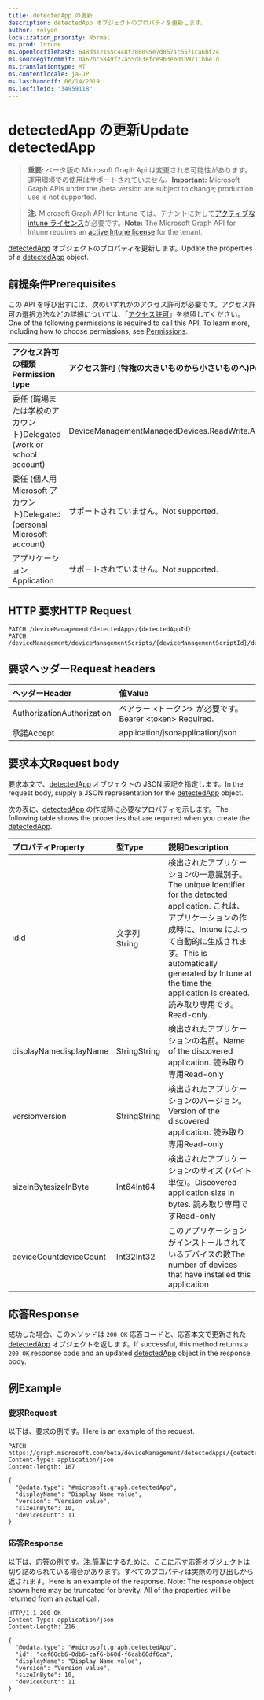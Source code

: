 ```yaml
---
title: detectedApp の更新
description: detectedApp オブジェクトのプロパティを更新します。
author: rolyon
localization_priority: Normal
ms.prod: Intune
ms.openlocfilehash: 648d312155c448f308095e7d8571c6571ca6bf24
ms.sourcegitcommit: 0a62bc5849f27a55d83efce9b3eb01b9711bbe1d
ms.translationtype: MT
ms.contentlocale: ja-JP
ms.lasthandoff: 06/14/2019
ms.locfileid: "34959118"
---
```

# <a name="update-detectedapp"></a><span data-ttu-id="1b101-103">detectedApp の更新</span><span class="sxs-lookup"><span data-stu-id="1b101-103">Update detectedApp</span></span>

> <span data-ttu-id="1b101-104">**重要:** ベータ版の Microsoft Graph Api は変更される可能性があります。運用環境での使用はサポートされていません。</span><span class="sxs-lookup"><span data-stu-id="1b101-104">**Important:** Microsoft Graph APIs under the /beta version are subject to change; production use is not supported.</span></span>

> <span data-ttu-id="1b101-105">**注:** Microsoft Graph API for Intune では、テナントに対して[アクティブな intune ライセンス](https://go.microsoft.com/fwlink/?linkid=839381)が必要です。</span><span class="sxs-lookup"><span data-stu-id="1b101-105">**Note:** The Microsoft Graph API for Intune requires an [active Intune license](https://go.microsoft.com/fwlink/?linkid=839381) for the tenant.</span></span>

<span data-ttu-id="1b101-106">[detectedApp](../resources/intune-devices-detectedapp.md) オブジェクトのプロパティを更新します。</span><span class="sxs-lookup"><span data-stu-id="1b101-106">Update the properties of a [detectedApp](../resources/intune-devices-detectedapp.md) object.</span></span>

## <a name="prerequisites"></a><span data-ttu-id="1b101-107">前提条件</span><span class="sxs-lookup"><span data-stu-id="1b101-107">Prerequisites</span></span>
<span data-ttu-id="1b101-p101">この API を呼び出すには、次のいずれかのアクセス許可が必要です。アクセス許可の選択方法などの詳細については、「[アクセス許可](/graph/permissions-reference)」を参照してください。</span><span class="sxs-lookup"><span data-stu-id="1b101-p101">One of the following permissions is required to call this API. To learn more, including how to choose permissions, see [Permissions](/graph/permissions-reference).</span></span>

|<span data-ttu-id="1b101-110">アクセス許可の種類</span><span class="sxs-lookup"><span data-stu-id="1b101-110">Permission type</span></span>|<span data-ttu-id="1b101-111">アクセス許可 (特権の大きいものから小さいものへ)</span><span class="sxs-lookup"><span data-stu-id="1b101-111">Permissions (from most to least privileged)</span></span>|
|:---|:---|
|<span data-ttu-id="1b101-112">委任 (職場または学校のアカウント)</span><span class="sxs-lookup"><span data-stu-id="1b101-112">Delegated (work or school account)</span></span>|<span data-ttu-id="1b101-113">DeviceManagementManagedDevices.ReadWrite.All</span><span class="sxs-lookup"><span data-stu-id="1b101-113">DeviceManagementManagedDevices.ReadWrite.All</span></span>|
|<span data-ttu-id="1b101-114">委任 (個人用 Microsoft アカウント)</span><span class="sxs-lookup"><span data-stu-id="1b101-114">Delegated (personal Microsoft account)</span></span>|<span data-ttu-id="1b101-115">サポートされていません。</span><span class="sxs-lookup"><span data-stu-id="1b101-115">Not supported.</span></span>|
|<span data-ttu-id="1b101-116">アプリケーション</span><span class="sxs-lookup"><span data-stu-id="1b101-116">Application</span></span>|<span data-ttu-id="1b101-117">サポートされていません。</span><span class="sxs-lookup"><span data-stu-id="1b101-117">Not supported.</span></span>|

## <a name="http-request"></a><span data-ttu-id="1b101-118">HTTP 要求</span><span class="sxs-lookup"><span data-stu-id="1b101-118">HTTP Request</span></span>
<!-- {
  "blockType": "ignored"
}
-->
``` http
PATCH /deviceManagement/detectedApps/{detectedAppId}
PATCH /deviceManagement/deviceManagementScripts/{deviceManagementScriptId}/deviceRunStates/{deviceManagementScriptDeviceStateId}/managedDevice/detectedApps/{detectedAppId}
```

## <a name="request-headers"></a><span data-ttu-id="1b101-119">要求ヘッダー</span><span class="sxs-lookup"><span data-stu-id="1b101-119">Request headers</span></span>
|<span data-ttu-id="1b101-120">ヘッダー</span><span class="sxs-lookup"><span data-stu-id="1b101-120">Header</span></span>|<span data-ttu-id="1b101-121">値</span><span class="sxs-lookup"><span data-stu-id="1b101-121">Value</span></span>|
|:---|:---|
|<span data-ttu-id="1b101-122">Authorization</span><span class="sxs-lookup"><span data-stu-id="1b101-122">Authorization</span></span>|<span data-ttu-id="1b101-123">ベアラー &lt;トークン&gt; が必要です。</span><span class="sxs-lookup"><span data-stu-id="1b101-123">Bearer &lt;token&gt; Required.</span></span>|
|<span data-ttu-id="1b101-124">承諾</span><span class="sxs-lookup"><span data-stu-id="1b101-124">Accept</span></span>|<span data-ttu-id="1b101-125">application/json</span><span class="sxs-lookup"><span data-stu-id="1b101-125">application/json</span></span>|

## <a name="request-body"></a><span data-ttu-id="1b101-126">要求本文</span><span class="sxs-lookup"><span data-stu-id="1b101-126">Request body</span></span>
<span data-ttu-id="1b101-127">要求本文で、[detectedApp](../resources/intune-devices-detectedapp.md) オブジェクトの JSON 表記を指定します。</span><span class="sxs-lookup"><span data-stu-id="1b101-127">In the request body, supply a JSON representation for the [detectedApp](../resources/intune-devices-detectedapp.md) object.</span></span>

<span data-ttu-id="1b101-128">次の表に、[detectedApp](../resources/intune-devices-detectedapp.md) の作成時に必要なプロパティを示します。</span><span class="sxs-lookup"><span data-stu-id="1b101-128">The following table shows the properties that are required when you create the [detectedApp](../resources/intune-devices-detectedapp.md).</span></span>

|<span data-ttu-id="1b101-129">プロパティ</span><span class="sxs-lookup"><span data-stu-id="1b101-129">Property</span></span>|<span data-ttu-id="1b101-130">型</span><span class="sxs-lookup"><span data-stu-id="1b101-130">Type</span></span>|<span data-ttu-id="1b101-131">説明</span><span class="sxs-lookup"><span data-stu-id="1b101-131">Description</span></span>|
|:---|:---|:---|
|<span data-ttu-id="1b101-132">id</span><span class="sxs-lookup"><span data-stu-id="1b101-132">id</span></span>|<span data-ttu-id="1b101-133">文字列</span><span class="sxs-lookup"><span data-stu-id="1b101-133">String</span></span>|<span data-ttu-id="1b101-134">検出されたアプリケーションの一意識別子。</span><span class="sxs-lookup"><span data-stu-id="1b101-134">The unique Identifier for the detected application.</span></span> <span data-ttu-id="1b101-135">これは、アプリケーションの作成時に、Intune によって自動的に生成されます。</span><span class="sxs-lookup"><span data-stu-id="1b101-135">This is automatically generated by Intune at the time the application is created.</span></span> <span data-ttu-id="1b101-136">読み取り専用です。</span><span class="sxs-lookup"><span data-stu-id="1b101-136">Read-only.</span></span>|
|<span data-ttu-id="1b101-137">displayName</span><span class="sxs-lookup"><span data-stu-id="1b101-137">displayName</span></span>|<span data-ttu-id="1b101-138">String</span><span class="sxs-lookup"><span data-stu-id="1b101-138">String</span></span>|<span data-ttu-id="1b101-139">検出されたアプリケーションの名前。</span><span class="sxs-lookup"><span data-stu-id="1b101-139">Name of the discovered application.</span></span> <span data-ttu-id="1b101-140">読み取り専用</span><span class="sxs-lookup"><span data-stu-id="1b101-140">Read-only</span></span>|
|<span data-ttu-id="1b101-141">version</span><span class="sxs-lookup"><span data-stu-id="1b101-141">version</span></span>|<span data-ttu-id="1b101-142">String</span><span class="sxs-lookup"><span data-stu-id="1b101-142">String</span></span>|<span data-ttu-id="1b101-143">検出されたアプリケーションのバージョン。</span><span class="sxs-lookup"><span data-stu-id="1b101-143">Version of the discovered application.</span></span> <span data-ttu-id="1b101-144">読み取り専用</span><span class="sxs-lookup"><span data-stu-id="1b101-144">Read-only</span></span>|
|<span data-ttu-id="1b101-145">sizeInByte</span><span class="sxs-lookup"><span data-stu-id="1b101-145">sizeInByte</span></span>|<span data-ttu-id="1b101-146">Int64</span><span class="sxs-lookup"><span data-stu-id="1b101-146">Int64</span></span>|<span data-ttu-id="1b101-147">検出されたアプリケーションのサイズ (バイト単位)。</span><span class="sxs-lookup"><span data-stu-id="1b101-147">Discovered application size in bytes.</span></span> <span data-ttu-id="1b101-148">読み取り専用です</span><span class="sxs-lookup"><span data-stu-id="1b101-148">Read-only</span></span>|
|<span data-ttu-id="1b101-149">deviceCount</span><span class="sxs-lookup"><span data-stu-id="1b101-149">deviceCount</span></span>|<span data-ttu-id="1b101-150">Int32</span><span class="sxs-lookup"><span data-stu-id="1b101-150">Int32</span></span>|<span data-ttu-id="1b101-151">このアプリケーションがインストールされているデバイスの数</span><span class="sxs-lookup"><span data-stu-id="1b101-151">The number of devices that have installed this application</span></span>|



## <a name="response"></a><span data-ttu-id="1b101-152">応答</span><span class="sxs-lookup"><span data-stu-id="1b101-152">Response</span></span>
<span data-ttu-id="1b101-153">成功した場合、このメソッドは `200 OK` 応答コードと、応答本文で更新された [detectedApp](../resources/intune-devices-detectedapp.md) オブジェクトを返します。</span><span class="sxs-lookup"><span data-stu-id="1b101-153">If successful, this method returns a `200 OK` response code and an updated [detectedApp](../resources/intune-devices-detectedapp.md) object in the response body.</span></span>

## <a name="example"></a><span data-ttu-id="1b101-154">例</span><span class="sxs-lookup"><span data-stu-id="1b101-154">Example</span></span>

### <a name="request"></a><span data-ttu-id="1b101-155">要求</span><span class="sxs-lookup"><span data-stu-id="1b101-155">Request</span></span>
<span data-ttu-id="1b101-156">以下は、要求の例です。</span><span class="sxs-lookup"><span data-stu-id="1b101-156">Here is an example of the request.</span></span>
``` http
PATCH https://graph.microsoft.com/beta/deviceManagement/detectedApps/{detectedAppId}
Content-type: application/json
Content-length: 167

{
  "@odata.type": "#microsoft.graph.detectedApp",
  "displayName": "Display Name value",
  "version": "Version value",
  "sizeInByte": 10,
  "deviceCount": 11
}
```

### <a name="response"></a><span data-ttu-id="1b101-157">応答</span><span class="sxs-lookup"><span data-stu-id="1b101-157">Response</span></span>
<span data-ttu-id="1b101-p106">以下は、応答の例です。注:簡潔にするために、ここに示す応答オブジェクトは切り詰められている場合があります。すべてのプロパティは実際の呼び出しから返されます。</span><span class="sxs-lookup"><span data-stu-id="1b101-p106">Here is an example of the response. Note: The response object shown here may be truncated for brevity. All of the properties will be returned from an actual call.</span></span>
``` http
HTTP/1.1 200 OK
Content-Type: application/json
Content-Length: 216

{
  "@odata.type": "#microsoft.graph.detectedApp",
  "id": "caf60db6-0db6-caf6-b60d-f6cab60df6ca",
  "displayName": "Display Name value",
  "version": "Version value",
  "sizeInByte": 10,
  "deviceCount": 11
}
```





